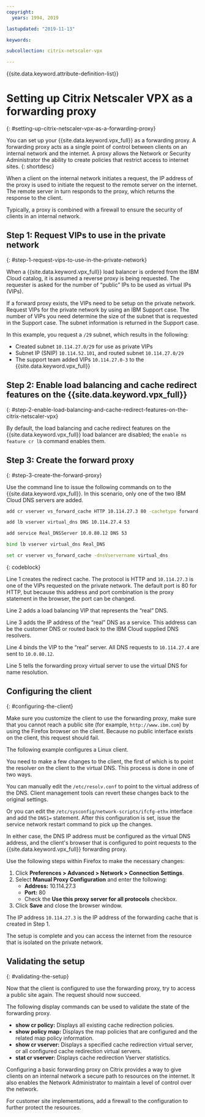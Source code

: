```yaml
---
copyright:
  years: 1994, 2019

lastupdated: "2019-11-13"

keywords:

subcollection: citrix-netscaler-vpx

---
```


{{site.data.keyword.attribute-definition-list}}

# Setting up Citrix Netscaler VPX as a forwarding proxy
{: #setting-up-citrix-netscaler-vpx-as-a-forwarding-proxy}

You can set up your {{site.data.keyword.vpx_full}} as a forwarding proxy. A forwarding proxy acts as a single point of control between clients on an internal network and the internet. A proxy allows the Network or Security Administrator the ability to create policies that restrict access to internet sites.
{: shortdesc}

When a client on the internal network initiates a request, the IP address of the proxy is used to initiate the request to the remote server on the internet. The remote server in turn responds to the proxy, which returns the response to the client.

Typically, a proxy is combined with a firewall to ensure the security of clients in an internal network.

## Step 1: Request VIPs to use in the private network
{: #step-1-request-vips-to-use-in-the-private-network}

When a {{site.data.keyword.vpx_full}} load balancer is ordered from the IBM Cloud catalog, it is assumed a reverse proxy is being requested. The requester is asked for the number of “public” IPs to be used as virtual IPs (VIPs).

If a forward proxy exists, the VIPs need to be setup on the private network. Request VIPs for the private network by using an IBM Support case. The number of VIPs you need determine the size of the subnet that is requested in the Support case. The subnet information is returned in the Support case.

In this example, you request a `/29` subnet, which results in the following:

* Created subnet `10.114.27.0/29` for use as private VIPs
* Subnet IP (SNIP) `10.114.52.101`, and routed subnet `10.114.27.0/29`
* The support team added VIPs `10.114.27.0-3` to the {{site.data.keyword.vpx_full}}

## Step 2: Enable load balancing and cache redirect features on the {{site.data.keyword.vpx_full}}
{: #step-2-enable-load-balancing-and-cache-redirect-features-on-the-citrix-netscaler-vpx}

By default, the load balancing and cache redirect features on the {{site.data.keyword.vpx_full}} load balancer are disabled; the `enable ns feature cr lb` command enables them.


## Step 3: Create the forward proxy
{: #step-3-create-the-forward-proxy}

Use the command line to issue the following commands on to the {{site.data.keyword.vpx_full}}. In this scenario, only one of the two IBM Cloud DNS servers are added.  

```sh
add cr vserver vs_forward_cache HTTP 10.114.27.3 80 -cachetype forward -redirect origin

add lb vserver virtual_dns DNS 10.114.27.4 53

add service Real_DNSServer 10.0.80.12 DNS 53

bind lb vserver virtual_dns Real_DNS

set cr vserver vs_forward_cache -dnsVservername virtual_dns
```
{: codeblock}

Line 1 creates the redirect cache. The protocol is HTTP and `10.114.27.3` is one of the VIPs requested on the private network. The default port is 80 for HTTP, but because this address and port combination is the proxy statement in the browser, the port can be changed.

Line 2 adds a load balancing VIP that represents the “real” DNS.

Line 3 adds the IP address of the “real” DNS as a service. This address can be the customer DNS or routed back to the IBM Cloud supplied DNS resolvers.

Line 4 binds the VIP to the “real” server. All DNS requests to `10.114.27.4` are sent to `10.0.80.12`.

Line 5 tells the forwarding proxy virtual server to use the virtual DNS for name resolution.

## Configuring the client
{: #configuring-the-client}

Make sure you customize the client to use the forwarding proxy, make sure that you cannot reach a public site (for example, `http://www.ibm.com`) by using the Firefox browser on the client. Because no public interface exists on the client, this request should fail.

The following example configures a Linux client.

You need to make a few changes to the client, the first of which is to point the resolver on the client to the virtual DNS. This process is done in one of two ways.

You can manually edit the `/etc/resolv.conf` to point to the virtual address of the DNS. Client management tools can revert these changes back to the original settings.  

Or you can edit the `/etc/sysconfig/network-scripts/ifcfg-ethx` interface and add the `DNS1=` statement. After this configuration is set, issue the service network restart command to pick up the changes.

In either case, the DNS IP address must be configured as the virtual DNS address, and the client's browser that is configured to point requests to the {{site.data.keyword.vpx_full}} forwarding proxy.

Use the following steps within Firefox to make the necessary changes:

1. Click **Preferences > Advanced > Network > Connection Settings**.
1. Select **Manual Proxy Configuration** and enter the following:
    * **Address:** 10.114.27.3
    * **Port:** 80
    * Check the **Use this proxy server for all protocols** checkbox.
1. Click **Save** and close the browser window.

The IP address `10.114.27.3` is the IP address of the forwarding cache that is created in Step 1.

The setup is complete and you can access the internet from the resource that is isolated on the private network.

## Validating the setup
{: #validating-the-setup}

Now that the client is configured to use the forwarding proxy, try to access a public site again. The request should now succeed.

The following display commands can be used to validate the state of the forwarding proxy.

* **show cr policy:** Displays all existing cache redirection policies.
* **show policy map:** Displays the map policies that are configured and the related map policy information.
* **show cr vserver:** Displays a specified cache redirection virtual server, or all configured cache redirection virtual servers.
* **stat cr vserver:** Displays cache redirection Vserver statistics.

Configuring a basic forwarding proxy on Citrix provides a way to give clients on an internal network a secure path to resources on the internet. It also enables the Network Administrator to maintain a level of control over the network.

For customer site implementations, add a firewall to the configuration to further protect the resources.
